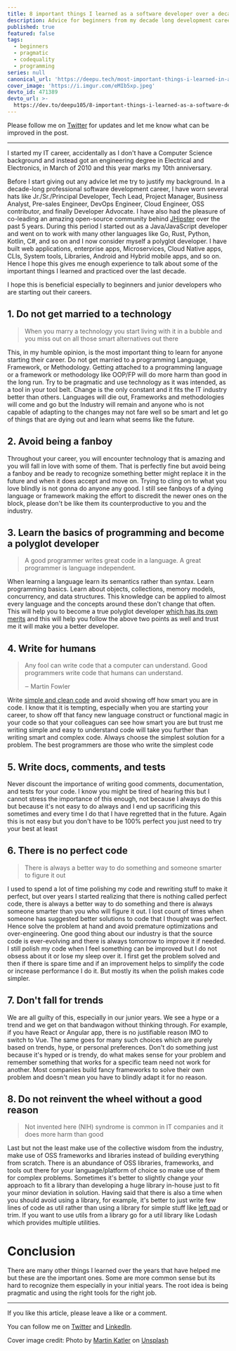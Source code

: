 ```yaml
---
title: 8 important things I learned as a software developer over a decade.
description: Advice for beginners from my decade long development career
published: true
featured: false
tags:
  - beginners
  - pragmatic
  - codequality
  - programming
series: null
canonical_url: 'https://deepu.tech/most-important-things-i-learned-in-a-decade/'
cover_image: 'https://i.imgur.com/eMIb5xp.jpeg'
devto_id: 471389
devto_url: >-
  https://dev.to/deepu105/8-important-things-i-learned-as-a-software-developer-over-a-decade-4no3
---
```


Please follow me on [Twitter](https://twitter.com/deepu105) for updates and let me know what can be improved in the post.

---

I started my IT career, accidentally as I don't have a Computer Science background and instead got an engineering degree in Electrical and Electronics, in March of 2010 and this year marks my 10th anniversary.

Before I start giving out any advice let me try to justify my background. In a decade-long professional software development career, I have worn several hats like Jr./Sr./Principal Developer, Tech Lead, Project Manager, Business Analyst, Pre-sales Engineer, DevOps Engineer, Cloud Engineer, OSS contributor, and finally Developer Advocate. I have also had the pleasure of co-leading an amazing open-source community behind [JHipster](https://www.jhipster.tech/) over the past 5 years. During this period I started out as a Java/JavaScript developer and went on to work with many other languages like Go, Rust, Python, Kotlin, C#, and so on and I now consider myself a polyglot developer. I have built web applications, enterprise apps, Microservices, Cloud Native apps, CLIs, System tools, Libraries, Android and Hybrid mobile apps, and so on. Hence I hope this gives me enough experience to talk about some of the important things I learned and practiced over the last decade.

I hope this is beneficial especially to beginners and junior developers who are starting out their careers.

## 1. Do not get married to a technology

> When you marry a technology you start living with it in a bubble and you miss out on all those smart alternatives out there

This, in my humble opinion, is the most important thing to learn for anyone starting their career. Do not get married to a programming Language, Framework, or Methodology. Getting attached to a programming language or a framework or methodology like OOP/FP will do more harm than good in the long run. Try to be pragmatic and use technology as it was intended, as a tool in your tool belt. Change is the only constant and it fits the IT industry better than others. Languages will die out, Frameworks and methodologies will come and go but the Industry will remain and anyone who is not capable of adapting to the changes may not fare well so be smart and let go of things that are dying out and learn what seems like the future.

## 2. Avoid being a fanboy

Throughout your career, you will encounter technology that is amazing and you will fall in love with some of them. That is perfectly fine but avoid being a fanboy and be ready to recognize something better might replace it in the future and when it does accept and move on. Trying to cling on to what you love blindly is not gonna do anyone any good. I still see fanboys of a dying language or framework making the effort to discredit the newer ones on the block, please don't be like them its counterproductive to you and the industry.

## 3. Learn the basics of programming and become a polyglot developer

> A good programmer writes great code in a language. A great programmer is language independent.

When learning a language learn its semantics rather than syntax. Learn programming basics. Learn about objects, collections, memory models, concurrency, and data structures. This knowledge can be applied to almost every language and the concepts around these don't change that often. This will help you to become a true polyglot developer [which has its own merits](https://deepu.tech/how-to-be-an-effective-polyglot-developer/) and this will help you follow the above two points as well and trust me it will make you a better developer.

## 4. Write for humans

> Any fool can write code that a computer can understand. Good programmers write code that humans can understand.
>
> ‒ Martin Fowler

Write [simple and clean code](https://deepu.tech/three-tips-for-clean-code/) and avoid showing off how smart you are in code. I know that it is tempting, especially when you are starting your career, to show off that fancy new language construct or functional magic in your code so that your colleagues can see how smart you are but trust me writing simple and easy to understand code will take you further than writing smart and complex code. Always choose the simplest solution for a problem. The best programmers are those who write the simplest code

## 5. Write docs, comments, and tests

Never discount the importance of writing good comments, documentation, and tests for your code. I know you might be tired of hearing this but I cannot stress the importance of this enough, not because I always do this but because it's not easy to do always and I end up sacrificing this sometimes and every time I do that I have regretted that in the future. Again this is not easy but you don't have to be 100% perfect you just need to try your best at least

## 6. There is no perfect code

> There is always a better way to do something and someone smarter to figure it out

I used to spend a lot of time polishing my code and rewriting stuff to make it perfect, but over years I started realizing that there is nothing called perfect code, there is always a better way to do something and there is always someone smarter than you who will figure it out. I lost count of times when someone has suggested better solutions to code that I thought was perfect. Hence solve the problem at hand and avoid premature optimizations and over-engineering. One good thing about our industry is that the source code is ever-evolving and there is always tomorrow to improve it if needed. I still polish my code when I feel something can be improved but I do not obsess about it or lose my sleep over it. I first get the problem solved and then if there is spare time and if an improvement helps to simplify the code or increase performance I do it. But mostly its when the polish makes code simpler.

## 7. Don't fall for trends

We are all guilty of this, especially in our junior years. We see a hype or a trend and we get on that bandwagon without thinking through. For example, if you have React or Angular app, there is no justifiable reason IMO to switch to Vue. The same goes for many such choices which are purely based on trends, hype, or personal preferences. Don't do something just because it's hyped or is trendy, do what makes sense for your problem and remember something that works for a specific team need not work for another. Most companies build fancy frameworks to solve their own problem and doesn't mean you have to blindly adapt it for no reason.

## 8. Do not reinvent the wheel without a good reason

> Not invented here (NIH) syndrome is common in IT companies and it does more harm than good

Last but not the least make use of the collective wisdom from the industry, make use of OSS frameworks and libraries instead of building everything from scratch. There is an abundance of OSS libraries, frameworks, and tools out there for your language/platform of choice so make use of them for complex problems. Sometimes it's better to slightly change your approach to fit a library than developing a huge library in-house just to fit your minor deviation in solution. Having said that there is also a time when you should avoid using a library, for example, it's better to just write few lines of code as util rather than using a library for simple stuff like [left pad](https://blog.npmjs.org/post/141577284765/kik-left-pad-and-npm) or trim. If you want to use utils from a library go for a util library like Lodash which provides multiple utilities.

# Conclusion

There are many other things I learned over the years that have helped me but these are the important ones. Some are more common sense but its hard to recognize them especially in your initial years. The root idea is being pragmatic and using the right tools for the right job.

---

If you like this article, please leave a like or a comment.

You can follow me on [Twitter](https://twitter.com/deepu105) and [LinkedIn](https://www.linkedin.com/in/deepu05/).

Cover image credit: Photo by [Martin Katler](https://unsplash.com/@martinkatler?utm_source=unsplash&amp;utm_medium=referral&amp;utm_content=creditCopyText) on [Unsplash](https://unsplash.com/s/photos/programmers-desk?utm_source=unsplash&amp;utm_medium=referral&amp;utm_content=creditCopyTex)

